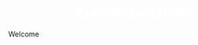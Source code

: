 <html>
 <head>
  <meta charset="utf-8">
  <style>
body {
  background-image: url('carbon (10).png');
  background-repeat: no-repeat;
  background-attachment: fixed;
  background-size: 100% 100%;
}
</style>
 </head>
 <body>
  <h1 style="color:#ffffff;text-align:center;">BubbleGumTeam</h1>
  <p>Welcome</p>
 </body>
</html>
